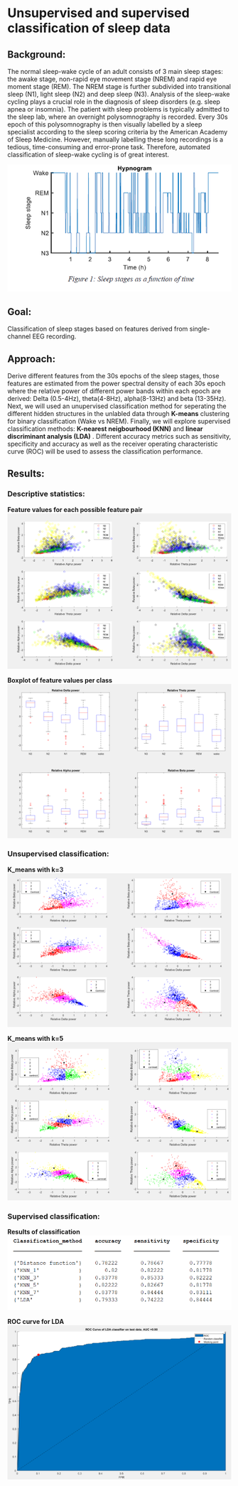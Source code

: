 # Unsupervised and supervised classification of sleep data 

## Background:
The normal sleep-wake cycle of an adult consists of 3 main sleep stages: the awake stage, non-rapid eye movement stage (NREM) and rapid eye moment stage (REM).
The NREM stage is further subdivided into transitional sleep (N1), light sleep (N2) and deep sleep (N3). Analysis of the sleep-wake cycling plays a crucial role in the diagnosis of sleep disorders (e.g. sleep apnea or insomnia).
The patient with sleep problems is typically admitted to the sleep lab, where an overnight polysomnography is recorded. Every 30s epoch of this polysomnography
is then visually labelled by a sleep specialist according to the sleep scoring criteria by the American Academy of Sleep Medicine.
However, manually labelling these long recordings is a tedious, time-consuming and error-prone task. Therefore, automated classification 
of sleep-wake cycling is of great interest. 

![image info](./figures/hypno.PNG) 

## Goal:

Classification of sleep stages based on features derived from single-channel EEG recording.
  
## Approach:
Derive different features from the 30s epochs of the sleep stages, those features are estimated from the power spectral density of each 30s epoch where the
relative power of different power bands within each epoch are derived: Delta (0.5-4Hz), theta(4-8Hz), alpha(8-13Hz) and beta (13-35Hz).  
  Next, we will used an unupervised classification method for seperating the different hidden structures in the unlabled data through **K-means** clustering for binary
  classification (Wake vs NREM).
  Finally, we will explore supervised classification methods: **K-nearest neigbourhood (KNN)** and **linear discriminant analysis (LDA)** . Different accuracy metrics such as
  sensitivity, specificity and accuracy as well as the receiver operating characteristic curve (ROC) will be used to assess the classification performance.
   
 
## Results:
  ### Descriptive statistics:
**Feature values for each possible feature pair**
![image info](./figures/DS1.PNG)  
  
**Boxplot of feature values per class**
![image info](./figures/DS2.PNG)  
  ### Unsupervised classification:
**K_means with k=3**
![image info](./figures/K_means_3.PNG)  
  
**K_means with k=5**
![image info](./figures/K_means_5.PNG) 

 ### Supervised classification:
 
 **Results of classification**  
   ![image info](./figures/results.PNG) 
     
  **ROC curve for LDA**  
   ![image info](./figures/ROC.PNG) 
 






